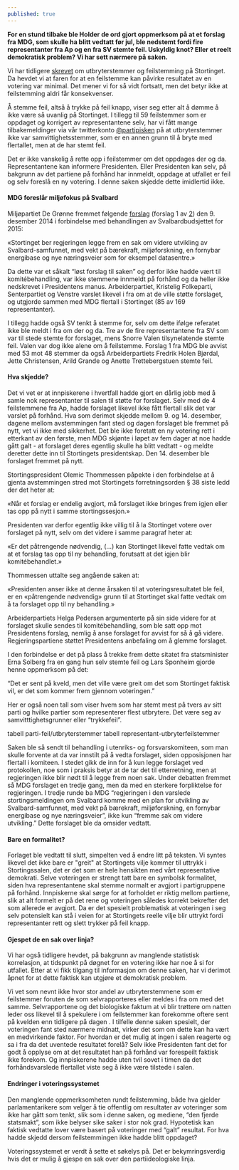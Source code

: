 ```yaml
---
published: true
---
```


**For en stund tilbake ble Holder de ord gjort oppmerksom på at et forslag fra MDG, som skulle ha blitt vedtatt før jul, ble nedstemt fordi fire representanter fra Ap og en fra SV stemte feil. Uskyldig knot? Eller et reelt demokratisk problem? Vi har sett nærmere på saken.**

Vi har tidligere [skrevet](http://blog.holderdeord.no/2015/04/24/kl-n-og-samvittighet-p-stortinget/) om utbryterstemmer og feilstemming på Stortinget. Da hevdet vi at faren for at en feilstemme kan påvirke resultatet av en votering var minimal. Det mener vi for så vidt fortsatt, men det betyr ikke at feilstemming aldri får konsekvenser.

Å stemme feil, altså å trykke på feil knapp, viser seg etter alt å dømme å ikke være så uvanlig på Stortinget. I tillegg til 59 feilstemmer som er oppdaget og korrigert av representantene selv, har vi fått mange tilbakemeldinger via vår twitterkonto [@partipisken](https://twitter.com/partipisken) på at utbryterstemmer ikke var samvittighetsstemmer, som er en annen grunn til å bryte med flertallet, men at de har stemt feil. 

Det er ikke vanskelig å rette opp i feilstemmer om det oppdages der og da. Representantene kan informere Presidenten. Eller Presidenten kan selv, på bakgrunn av det partiene på forhånd har innmeldt, oppdage at utfallet er feil og selv foreslå en ny votering.  I denne saken skjedde dette imidlertid ikke. 


#### MDG foreslår miljøfokus på Svalbard
Miljøpartiet De Grønne fremmet følgende [forslag](https://www.holderdeord.no/propositions/11443) (forslag 1 av [2](https://www.holderdeord.no/propositions/11442)) den 9. desember 2014 i forbindelse med behandlingen av Svalbardbudsjettet for 2015:

«Stortinget ber regjeringen legge frem en sak om videre utvikling av Svalbard-samfunnet, med vekt på bærekraft, miljøforskning, en fornybar energibase og nye næringsveier som for eksempel datasentre.»

Da dette var et såkalt “løst forslag til saken” og derfor ikke hadde vært til komitébehandling, var ikke stemmene innmeldt på forhånd og da heller ikke nedskrevet i Presidentens manus. Arbeiderpartiet, Kristelig Folkeparti, Senterpartiet og Venstre varslet likevel i fra om at de ville støtte forslaget, og utgjorde sammen med MDG flertall i Stortinget (85 av 169 representanter).

I tillegg hadde også SV tenkt å stemme for, selv om dette ifølge referatet ikke ble meldt i fra om der og da. Tre av de fire representantene fra SV som var til stede stemte for forslaget, mens Snorre Valen tilsynelatende stemte feil. Valen var dog ikke alene om å feilstemme. Forslag 1 fra MDG ble avvist med 53 mot 48 stemmer da også Arbeiderpartiets Fredrik Holen Bjørdal, Jette Christensen, Arild Grande og Anette Trettebergstuen stemte feil. 


#### Hva skjedde?
Det vi vet er at innpiskerene i hvertfall hadde gjort en dårlig jobb med å samle nok representanter til salen til støtte for forslaget. Selv med de 4 feilstemmene fra Ap, hadde forslaget likevel ikke fått flertall slik det var varslet på forhånd. Hva som derimot skjedde mellom 9. og 14. desember, dagene mellom avstemmingen fant sted og dagen forslaget ble fremmet på nytt, vet vi ikke med sikkerhet. Det ble ikke foretatt en ny votering rett i etterkant av den første, men MDG skjønte i løpet av fem dager at noe hadde gått galt - at forslaget deres egentlig skulle ha blitt vedtatt - og meldte deretter dette inn til Stortingets presidentskap. Den 14. desember ble forslaget fremmet på nytt. 

Stortingspresident Olemic Thommessen påpekte i den forbindelse at å gjenta avstemmingen stred mot Stortingets forretningsorden § 38 siste ledd der det heter at:

«Når et forslag er endelig avgjort, må forslaget ikke bringes frem igjen eller tas opp på nytt i samme stortingssesjon.»

Presidenten var derfor egentlig ikke villig til å la Stortinget votere over forslaget på nytt, selv om det videre i samme paragraf heter at:

«Er det påtrengende nødvendig, (…) kan Stortinget likevel fatte vedtak om at et forslag tas opp til ny behandling, forutsatt at det igjen blir komitébehandlet.»

Thommessen uttalte seg angående saken at:

«Presidenten anser ikke at denne årsaken til at voteringsresultatet ble feil, er en «påtrengende nødvendig» grunn til at Stortinget skal fatte vedtak om å ta forslaget opp til ny behandling.»

Arbeiderpartiets Helga Pedersen argumenterte på sin side videre for at forslaget skulle sendes til komitébehandling, som ble satt opp mot Presidentens forslag, nemlig å anse forslaget for avvist for så å gå videre. Regjeringspartiene støttet Presidentens anbefaling om å glemme forslaget. 

I den forbindelse er det på plass å trekke frem dette sitatet fra statsminister Erna Solberg fra en gang hun selv stemte feil og Lars Sponheim gjorde henne oppmerksom på det:

“Det er sent på kveld, men det ville være greit om det som Stortinget faktisk vil, er det som kommer frem gjennom voteringen.”

Her er også noen tall som viser hvem som har stemt mest på tvers av sitt parti og hvilke partier som representerer flest utbrytere. Det være seg av samvitttighetsgrunner eller “trykkefeil”.

tabell parti-feil/utbryterstemmer
tabell representant-utbryterfeilstemmer

Saken ble så sendt til behandling i utenriks- og forsvarskomiteen, som man skulle forvente at da var innstilt på å vedta forslaget, siden opposisjonen har flertall i komiteen. I stedet gikk de inn for å kun legge forslaget ved protokollen, noe som i praksis betyr at de tar det til etterretning, men at regjeringen ikke blir nødt til å legge frem noen sak. Under debatten fremmet så MDG forslaget en tredje gang, men da med en sterkere forpliktelse for regjeringen. I tredje runde ba MDG “regjeringen i den varslede stortingsmeldingen om Svalbard komme med en plan for utvikling av Svalbard-samfunnet, med vekt på bærekraft, miljøforskning, en fornybar energibase og nye næringsveier”, ikke kun “fremme sak om videre utvikling.” Dette forslaget ble da omsider vedtatt.


#### Bare en formalitet?
Forlaget ble vedtatt til slutt, simpelten ved å endre litt på teksten. Vi syntes likevel det ikke bare er "greit" at Stortingets vilje kommer til uttrykk i Stortingssalen, det er det som er hele hensikten med vårt representative demokrati. Selve voteringen er strengt tatt bare en symbolsk formalitet, siden hva representantene skal stemme normalt er avgjort i partigruppene på forhånd. Innpiskerne skal sørge for at forholdet er riktig mellom partiene, slik at alt formelt er på det rene og voteringen således korrekt bekrefter det som allerede er avgjort. Da er det spesielt problematisk at voteringen i seg selv potensielt kan stå i veien for at Stortingets reelle vilje blir uttrykt fordi representanter rett og slett trykker på feil knapp.

#### Gjespet de en sak over linja?
Vi har også tidligere hevdet, på bakgrunn av manglende statistisk korrelasjon, at tidspunkt på døgnet for en votering ikke har noe å si for utfallet. Etter at vi fikk tilgang til informasjon om denne saken, har vi derimot åpnet for at dette faktisk kan utgjøre et demokratisk problem. 

Vi vet som nevnt ikke hvor stor andel av utbryterstemmene som er feilstemmer foruten de som selvrapporteres eller meldes i fra om med det samme. Selvrapportene og det biologiske faktum at vi blir trøttere om natten leder oss likevel til å spekulere i om feilstemmer kan forekomme oftere sent på kvelden enn tidligere på dagen . I tilfelle denne saken spesielt, der voteringen fant sted nærmere midnatt, virker det som om dette kan ha vært en medvirkende faktor. For hvordan er det mulig at ingen i salen reagerte og sa i fra da det uventede resultatet forelå? Selv ikke Presidenten fant det for godt å opplyse om at det resultatet han på forhånd var forespeilt faktisk ikke forekom. Og innpiskerene hadde uten tvil sovet i timen da det forhåndsvarslede flertallet viste seg å ikke være tilstede i salen.


#### Endringer i voteringssystemet
Den manglende oppmerksomheten rundt feilstemming, både hva gjelder parlamentarikere som velger å tie offentlig om resultater av voteringer som ikke har gått som tenkt, slik som i denne saken, og mediene, “den fjerde statsmakt”, som ikke belyser sike saker i stor nok grad. Hypotetisk kan faktisk vedtatte lover være basert på voteringer med “galt” resultat. For hva hadde skjedd dersom feilstemmingen ikke hadde blitt oppdaget?

Voteringssystemet er verdt å sette et søkelys på. Det er bekymringsverdig hvis det er mulig å gjespe en sak over den partiideologiske linja.